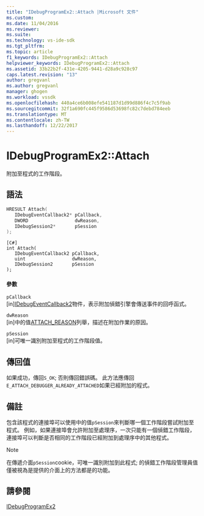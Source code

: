 ```yaml
---
title: "IDebugProgramEx2::Attach |Microsoft 文件"
ms.custom: 
ms.date: 11/04/2016
ms.reviewer: 
ms.suite: 
ms.technology: vs-ide-sdk
ms.tgt_pltfrm: 
ms.topic: article
f1_keywords: IDebugProgramEx2::Attach
helpviewer_keywords: IDebugProgramEx2::Attach
ms.assetid: 33b22b2f-431e-4205-9441-d28a9c928c97
caps.latest.revision: "13"
author: gregvanl
ms.author: gregvanl
manager: ghogen
ms.workload: vssdk
ms.openlocfilehash: 440a4ce6b008efe541187d1d99d886f4c7c5f9ab
ms.sourcegitcommit: 32f1a690fc445f9586d53698fc82c7debd784eeb
ms.translationtype: MT
ms.contentlocale: zh-TW
ms.lasthandoff: 12/22/2017
---
```

# <a name="idebugprogramex2attach"></a>IDebugProgramEx2::Attach
附加至程式的工作階段。  
  
## <a name="syntax"></a>語法  
  
```cpp  
HRESULT Attach(   
   IDebugEventCallback2* pCallback,  
   DWORD                 dwReason,  
   IDebugSession2*       pSession  
);  
```  
  
```  
[C#]  
int Attach(   
   IDebugEventCallback2 pCallback,  
   uint                 dwReason,  
   IDebugSession2       pSession  
);  
```  
  
#### <a name="parameters"></a>參數  
 `pCallback`  
 [in][IDebugEventCallback2](../../../extensibility/debugger/reference/idebugeventcallback2.md)物件，表示附加偵錯引擎會傳送事件的回呼函式。  
  
 `dwReason`  
 [in]中的值[ATTACH_REASON](../../../extensibility/debugger/reference/attach-reason.md)列舉，描述在附加作業的原因。  
  
 `pSession`  
 [in]可唯一識別附加至程式的工作階段值。  
  
## <a name="return-value"></a>傳回值  
 如果成功，傳回`S_OK`; 否則傳回錯誤碼。 此方法應傳回`E_ATTACH_DEBUGGER_ALREADY_ATTACHED`如果已經附加的程式。  
  
## <a name="remarks"></a>備註  
 包含該程式的連接埠可以使用中的值`pSession`來判斷哪一個工作階段嘗試附加至程式。 例如，如果連接埠會允許附加至處理序，一次只能有一個偵錯工作階段，連接埠可以判斷是否相同的工作階段已經附加到處理序中的其他程式。  
  
> [!NOTE]
>  在傳遞介面`pSession`cookie，可唯一識別附加到此程式; 的偵錯工作階段管理員值僅被視為是提供的介面上的方法都是的功能。  
  
## <a name="see-also"></a>請參閱  
 [IDebugProgramEx2](../../../extensibility/debugger/reference/idebugprogramex2.md)